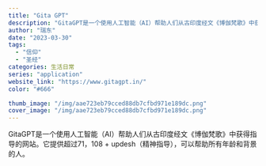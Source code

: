 ```yaml
---
title: "Gita GPT"
description: "GitaGPT是一个使用人工智能（AI）帮助人们从古印度经文《博伽梵歌》中获得指导的网站。它提供超过71，108 + u"
author: "瑞东"
date: "2023-03-30"
tags:
  - "信仰"
  - "圣经"
categories: 生活日常
series: "application"
website_link: "https://www.gitagpt.in/"
color: "#666"

thumb_image: "/img/aae723eb79cced88db7cfbd971e189dc.png"
cover_image: "/img/aae723eb79cced88db7cfbd971e189dc.png"
---
```


GitaGPT是一个使用人工智能（AI）帮助人们从古印度经文《博伽梵歌》中获得指导的网站。它提供超过71，108 + updesh（精神指导），可以帮助所有年龄和背景的人。